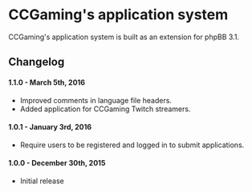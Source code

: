 # CCGaming's application system

CCGaming's application system is built as an extension for phpBB 3.1.

## Changelog

#### 1.1.0 - March 5th, 2016
* Improved comments in language file headers.
* Added application for CCGaming Twitch streamers.

#### 1.0.1 - January 3rd, 2016
* Require users to be registered and logged in to submit applications.

#### 1.0.0 - December 30th, 2015
* Initial release
